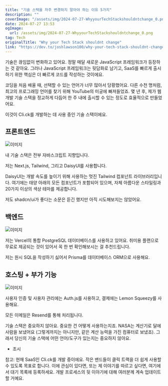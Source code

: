 ```yaml
---
title: "기술 스택을 자주 변경하지 말아야 하는 이유 5가지"
description: ""
coverImage: "/assets/img/2024-07-27-WhyyourTechStackshouldntchange_0.png"
date: 2024-07-27 13:53
ogImage: 
  url: /assets/img/2024-07-27-WhyyourTechStackshouldntchange_0.png
tag: Tech
originalTitle: "Why your Tech Stack shouldnt change"
link: "https://dev.to/joshlawson100/why-your-tech-stack-shouldnt-change-51m1"
---
```



기술은 끊임없이 변화하고 있어요. 정말 매달 새로운 JavaScript 프레임워크가 등장하는 것 같아요. 그러나 JavaScript 프레임워크는 뒷담화로 남기고, SaaS를 빠르게 출시하기 위한 핵심은 더 빠르게 코드를 작성하는 것이에요.

코딩을 처음 배울 때, 선택할 수 있는 언어가 너무 많아서 당황했어요. 다른 수천 명처럼, 최고의 프로그래밍 언어를 찾기 위해 YouTube의 미궁에 빠져들었죠. 몇 년 후, 제가 웹 개발 기술 스택을 정교하게 다듬어 한 주 내에 출시할 수 있는 정도로 효율적으로 만들었어요.

이것이 Cli.ck를 개발하는 데 사용 중인 기술 스택이에요.

## 프론트엔드

<div class="content-ad"></div>


![이미지](/assets/img/2024-07-27-WhyyourTechStackshouldntchange_0.png)

내 기술 스택은 전부 자바스크립트 지향입니다.

저는 Next.js, Tailwind, 그리고 DaisyUI를 사용합니다.

DaisyUI는 개발 속도를 높이기 위해 사용하는 멋진 Tailwind 컴포넌트 라이브러리입니다. 여기에는 태양 아래의 모든 컴포넌트가 포함되어 있으며, 자체 아름다운 스타일링과 20가지 이상의 색상 테마를 제공합니다.


<div class="content-ad"></div>

저도 shadcn/ui가 좋다는 소문은 듣긴 했지만 아직 시도해보지는 않았어요.

## 백엔드

![이미지](/assets/img/2024-07-27-WhyyourTechStackshouldntchange_1.png)

저는 Vercel의 통합 PostgreSQL 데이터베이스를 사용하고 있어요. 취미용 플랜으로 무료로 제공되는 것이 있어서 꼭 한 번 확인해보시는 걸 추천드립니다.

<div class="content-ad"></div>

저는 원시 SQL을 작성하기 싫어서 Prisma를 데이터베이스 ORM으로 사용해요.

## 호스팅 + 부가 기능

![이미지](/assets/img/2024-07-27-WhyyourTechStackshouldntchange_2.png)

사용자 인증 및 사용자 관리에는 Auth.js를 사용하고, 결제에는 Lemon Squeezy를 사용해요.

<div class="content-ad"></div>

모든 이메일은 Resend를 통해 처리됩니다.

기술 스택은 중요하지 않아요. 중요한 건 어떻게 사용하는지죠. NASA는 계산기로 달에 사람을 보냈어요 (그렇게까지는 아니지만, 같은 계산 능력을 가진 컴퓨터로 보냈죠). 그래서 당신의 기술 스택에 어떤 언어/도구가 있는지는 중요하지 않아요.

- 조시

참고: 현재 SaaS인 Cli.ck를 개발 중이에요. 작은 밴드들이 클릭 트랙을 더 쉽게 사용할 수 있도록 목표로 합니다. 이에 관심이 있다면, 또는 제 이야기를 따르고 싶다면, 여기에서 대기 목록에 등록하세요. 개발 프로세스의 뒷 이야기에 대해 여러분께 계속 업데이트할 거예요.